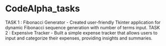 # CodeAlpha_tasks
TASK 1 : Fibonacci Generator - Created user-friendly Tkinter application for dynamic Fibonacci sequence generation with number of terms input. 
TASK 2 : Expensive Tracker - Built a simple expense tracker that allows users to input and categorize their expenses, providing insights and summaries.
